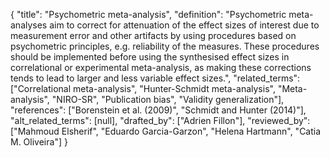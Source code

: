 {
    "title": "Psychometric meta-analysis",
    "definition": "Psychometric meta-analyses aim to correct for attenuation of the effect sizes of interest due to measurement error and other artifacts by using procedures based on psychometric principles, e.g. reliability of the measures. These procedures should be implemented before using the synthesised effect sizes in correlational or experimental meta-analysis, as making these corrections tends to lead to larger and less variable effect sizes.",
    "related_terms": ["Correlational meta-analysis", "Hunter-Schmidt meta-analysis", "Meta-analysis", "NIRO-SR", "Publication bias", "Validity generalization"],
    "references": ["Borenstein et al. (2009)", "Schmidt and Hunter (2014)"],
    "alt_related_terms": [null],
    "drafted_by": ["Adrien Fillon"],
    "reviewed_by": ["Mahmoud Elsherif", "Eduardo Garcia-Garzon", "Helena Hartmann", "Catia M. Oliveira"]
  }
